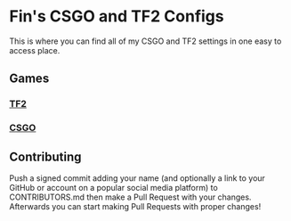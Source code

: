 # Fin's CSGO and TF2 Configs
This is where you can find all of my CSGO and TF2 settings in one easy to access place.

## Games

### [TF2](https://github.com/bigfinfrank/cfg/tree/tf2)

### [CSGO](https://github.com/bigfinfrank/cfg/tree/csgo)


## Contributing
Push a signed commit adding your name (and optionally a link to your GitHub or account on a popular social media platform) to CONTRIBUTORS.md then make a Pull Request with your changes. Afterwards you can start making Pull Requests with proper changes!
